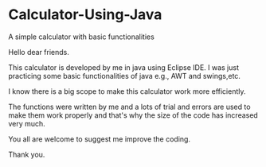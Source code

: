 # Calculator-Using-Java

A simple calculator with basic functionalities

Hello dear friends.

This calculator is developed by me in java using Eclipse IDE. I was just practicing some basic functionalities of java e.g., AWT and swings,etc.

I know there is a big scope to make this calculator work more efficiently.

The functions were written by me and a lots of trial and errors are used to make them work properly and that's why the size of the code has increased very much.

You all are welcome to suggest me improve the coding.

Thank you. 

